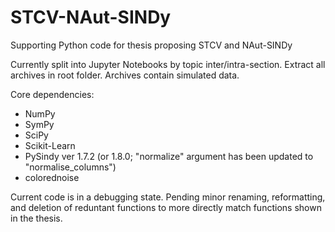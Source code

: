 # STCV-NAut-SINDy
Supporting Python code for thesis proposing STCV and NAut-SINDy

Currently split into Jupyter Notebooks by topic inter/intra-section.
Extract all archives in root folder. Archives contain simulated data.

Core dependencies:
- NumPy
- SymPy
- SciPy
- Scikit-Learn
- PySindy ver 1.7.2 (or 1.8.0; "normalize" argument has been updated to "normalise_columns")
- colorednoise

Current code is in a debugging state.
Pending minor renaming, reformatting, and deletion of reduntant functions to more directly match functions shown in the thesis.
